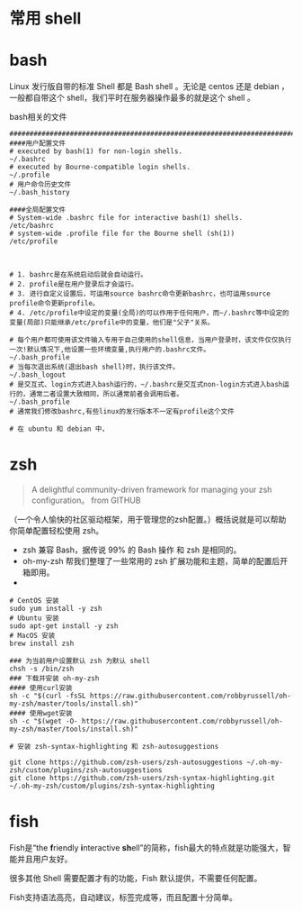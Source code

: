 

# 常用 shell



# bash

 Linux 发行版自带的标准 Shell 都是 Bash shell 。无论是 centos 还是 debian ，一般都自带这个 shell，我们平时在服务器操作最多的就是这个 shell 。



bash相关的文件

```shell
#########################################################################
####用户配置文件
# executed by bash(1) for non-login shells.
~/.bashrc
# executed by Bourne-compatible login shells.
~/.profile
# 用户命令历史文件
~/.bash_history

####全局配置文件
# System-wide .bashrc file for interactive bash(1) shells.
/etc/bashrc
# system-wide .profile file for the Bourne shell (sh(1))
/etc/profile



# 1. bashrc是在系统启动后就会自动运行。
# 2. profile是在用户登录后才会运行。
# 3. 进行自定义设置后，可运用source bashrc命令更新bashrc，也可运用source profile命令更新profile。
# 4. /etc/profile中设定的变量(全局)的可以作用于任何用户，而~/.bashrc等中设定的变量(局部)只能继承/etc/profile中的变量，他们是"父子"关系。

# 每个用户都可使用该文件输入专用于自己使用的shell信息，当用户登录时，该文件仅仅执行一次!默认情况下,他设置一些环境变量,执行用户的.bashrc文件。
~/.bash_profile
# 当每次退出系统(退出bash shell)时，执行该文件。
~/.bash_logout 
# 是交互式、login方式进入bash运行的，~/.bashrc是交互式non-login方式进入bash运行的，通常二者设置大致相同，所以通常前者会调用后者。
~/.bash_profile 
# 通常我们修改bashrc,有些linux的发行版本不一定有profile这个文件

# 在 ubuntu 和 debian 中，

```





# zsh



> A delightful community-driven framework for managing your zsh configuration。   from GITHUB

（一个令人愉快的社区驱动框架，用于管理您的zsh配置。）概括说就是可以帮助你简单配置轻松使用 zsh。

- zsh 兼容 Bash，据传说 99% 的 Bash 操作 和 zsh 是相同的。
- oh-my-zsh 帮我们整理了一些常用的 zsh 扩展功能和主题，简单的配置后开箱即用。
- 

```shell
# CentOS 安装 
sudo yum install -y zsh
# Ubuntu 安装 
sudo apt-get install -y zsh
# MacOS 安装
brew install zsh 

### 为当前用户设置默认 zsh 为默认 shell
chsh -s /bin/zsh
### 下载并安装 oh-my-zsh 
#### 使用curl安装
sh -c "$(curl -fsSL https://raw.githubusercontent.com/robbyrussell/oh-my-zsh/master/tools/install.sh)"
#### 使用wget安装
sh -c "$(wget -O- https://raw.githubusercontent.com/robbyrussell/oh-my-zsh/master/tools/install.sh)"

# 安装 zsh-syntax-highlighting 和 zsh-autosuggestions

git clone https://github.com/zsh-users/zsh-autosuggestions ~/.oh-my-zsh/custom/plugins/zsh-autosuggestions
git clone https://github.com/zsh-users/zsh-syntax-highlighting.git ~/.oh-my-zsh/custom/plugins/zsh-syntax-highlighting
```









# fish

Fish是“the **f**riendly **i**nteractive **sh**ell”的简称，fish最大的特点就是功能强大，智能并且用户友好。

很多其他 Shell 需要配置才有的功能，Fish 默认提供，不需要任何配置。

Fish支持语法高亮，自动建议，标签完成等，而且配置十分简单。





